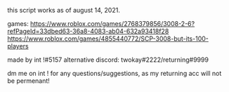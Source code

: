 this script works as of august 14, 2021.

games:
https://www.roblox.com/games/2768379856/3008-2-6?refPageId=33dbed63-36a8-4083-ab04-632a93418f28
https://www.roblox.com/games/4855440772/SCP-3008-but-its-100-players

made by int !#5157
alternative discord: twokay#2222/returning#9999

dm me on int ! for any questions/suggestions, as my returning acc will not be permenant!

